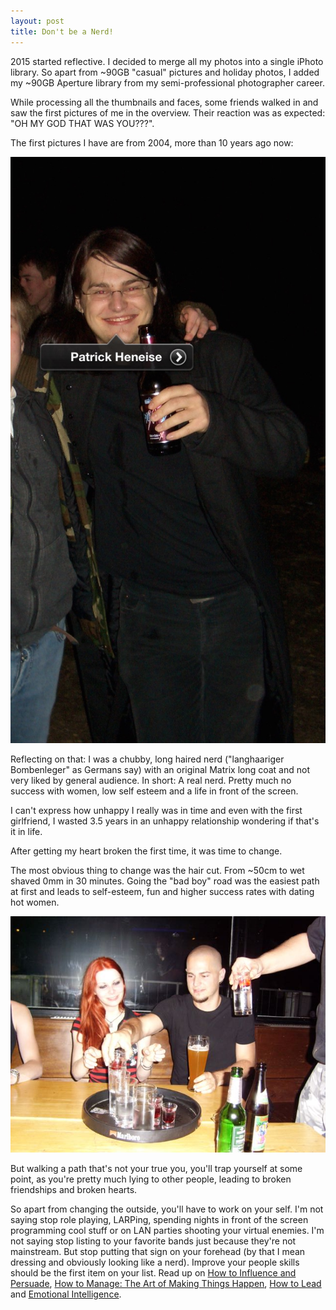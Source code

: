 ```yaml
---
layout: post
title: Don't be a Nerd!
---
```

2015 started reflective. I decided to merge all my photos into a single iPhoto library. So apart from ~90GB "casual" pictures and holiday photos, I added my ~90GB Aperture library from my semi-professional photographer career.

While processing all the thumbnails and faces, some friends walked in and saw the first pictures of me in the overview. Their reaction was as expected: "OH MY GOD THAT WAS YOU???".

The first pictures I have are from 2004, more than 10 years ago now:

![2004](/images/2015/Jan/Screen-Shot-2015-01-04-at-18-08-03.jpg)

Reflecting on that: I was a chubby, long haired nerd ("langhaariger Bombenleger" as Germans say) with an original Matrix long coat and not very liked by general audience. In short: A real nerd. Pretty much no success with women, low self esteem and a life in front of the screen.

I can't express how unhappy I really was in time and even with the first girlfriend, I wasted 3.5 years in an unhappy relationship wondering if that's it in life.

After getting my heart broken the first time, it was time to change.

The most obvious thing to change was the hair cut. From ~50cm to wet shaved 0mm in 30 minutes. Going the "bad boy" road was the easiest path at first and leads to self-esteem, fun and higher success rates with dating hot women.

![2008](/images/2015/Jan/IMG_0047.jpg)

But walking a path that's not your true you, you'll trap yourself at some point, as you're pretty much lying to other people, leading to broken friendships and broken hearts.

So apart from changing the outside, you'll have to work on your self. I'm not saying stop role playing, LARPing, spending nights in front of the screen programming cool stuff or on LAN parties shooting your virtual enemies. I'm not saying stop listing to your favorite bands just because they're not mainstream. But stop putting that sign on your forehead (by that I mean dressing and obviously looking like a nerd). Improve your people skills should be the first item on your list. Read up on [How to Influence and Persuade](http://www.amazon.de/gp/product/0273776797/ref=as_li_tl?ie=UTF8&camp=1638&creative=6742&creativeASIN=0273776797&linkCode=as2&tag=patrihenei-21&linkId=AVFBUUFLE6PNJ33R), [How to Manage: The Art of Making Things Happen](http://www.amazon.de/gp/product/0273709755/ref=as_li_tl?ie=UTF8&camp=1638&creative=6742&creativeASIN=0273709755&linkCode=as2&tag=patrihenei-21&linkId=TXNQLCR6PO7JPOOK), [How to Lead](http://www.amazon.de/gp/product/0273759612/ref=as_li_tl?ie=UTF8&camp=1638&creative=6742&creativeASIN=0273759612&linkCode=as2&tag=patrihenei-21&linkId=WNNIDYESWLZI7524) and [Emotional Intelligence](http://www.amazon.de/gp/product/055384007X/ref=as_li_tl?ie=UTF8&camp=1638&creative=6742&creativeASIN=055384007X&linkCode=as2&tag=patrihenei-21&linkId=EKIECVBVYAG2FH2X).
